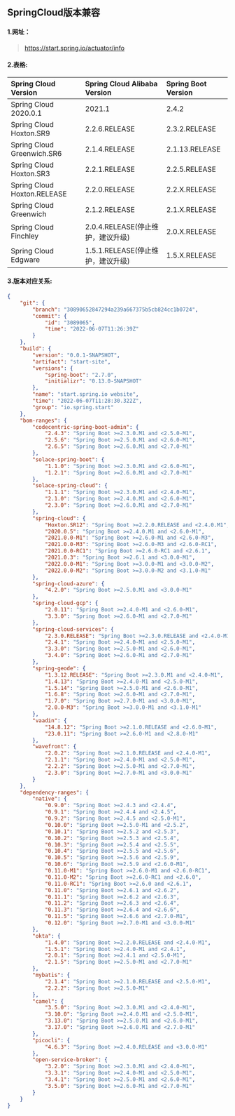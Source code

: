 ## SpringCloud版本兼容

#### 1.网址：

>https://start.spring.io/actuator/info

#### 2.表格:

| Spring Cloud Version        | Spring Cloud Alibaba Version      | Spring Boot Version |
| :-------------------------- | :-------------------------------- | :------------------ |
| Spring Cloud 2020.0.1       | 2021.1                            | 2.4.2               |
| Spring Cloud Hoxton.SR9     | 2.2.6.RELEASE                     | 2.3.2.RELEASE       |
| Spring Cloud Greenwich.SR6  | 2.1.4.RELEASE                     | 2.1.13.RELEASE      |
| Spring Cloud Hoxton.SR3     | 2.2.1.RELEASE                     | 2.2.5.RELEASE       |
| Spring Cloud Hoxton.RELEASE | 2.2.0.RELEASE                     | 2.2.X.RELEASE       |
| Spring Cloud Greenwich      | 2.1.2.RELEASE                     | 2.1.X.RELEASE       |
| Spring Cloud Finchley       | 2.0.4.RELEASE(停止维护，建议升级) | 2.0.X.RELEASE       |
| Spring Cloud Edgware        | 1.5.1.RELEASE(停止维护，建议升级) | 1.5.X.RELEASE       |

#### 3.版本对应关系:

```json
{
	"git": {
		"branch": "30890652847294a239a667375b5cb824cc1b0724",
		"commit": {
			"id": "3089065",
			"time": "2022-06-07T11:26:39Z"
		}
	},
	"build": {
		"version": "0.0.1-SNAPSHOT",
		"artifact": "start-site",
		"versions": {
			"spring-boot": "2.7.0",
			"initializr": "0.13.0-SNAPSHOT"
		},
		"name": "start.spring.io website",
		"time": "2022-06-07T11:28:30.322Z",
		"group": "io.spring.start"
	},
	"bom-ranges": {
		"codecentric-spring-boot-admin": {
			"2.4.3": "Spring Boot >=2.3.0.M1 and <2.5.0-M1",
			"2.5.6": "Spring Boot >=2.5.0.M1 and <2.6.0-M1",
			"2.6.5": "Spring Boot >=2.6.0.M1 and <2.7.0-M1"
		},
		"solace-spring-boot": {
			"1.1.0": "Spring Boot >=2.3.0.M1 and <2.6.0-M1",
			"1.2.1": "Spring Boot >=2.6.0.M1 and <2.7.0-M1"
		},
		"solace-spring-cloud": {
			"1.1.1": "Spring Boot >=2.3.0.M1 and <2.4.0-M1",
			"2.1.0": "Spring Boot >=2.4.0.M1 and <2.6.0-M1",
			"2.3.0": "Spring Boot >=2.6.0.M1 and <2.7.0-M1"
		},
		"spring-cloud": {
			"Hoxton.SR12": "Spring Boot >=2.2.0.RELEASE and <2.4.0.M1",
			"2020.0.5": "Spring Boot >=2.4.0.M1 and <2.6.0-M1",
			"2021.0.0-M1": "Spring Boot >=2.6.0-M1 and <2.6.0-M3",
			"2021.0.0-M3": "Spring Boot >=2.6.0-M3 and <2.6.0-RC1",
			"2021.0.0-RC1": "Spring Boot >=2.6.0-RC1 and <2.6.1",
			"2021.0.3": "Spring Boot >=2.6.1 and <3.0.0-M1",
			"2022.0.0-M1": "Spring Boot >=3.0.0-M1 and <3.0.0-M2",
			"2022.0.0-M2": "Spring Boot >=3.0.0-M2 and <3.1.0-M1"
		},
		"spring-cloud-azure": {
			"4.2.0": "Spring Boot >=2.5.0.M1 and <3.0.0-M1"
		},
		"spring-cloud-gcp": {
			"2.0.11": "Spring Boot >=2.4.0-M1 and <2.6.0-M1",
			"3.3.0": "Spring Boot >=2.6.0-M1 and <2.7.0-M1"
		},
		"spring-cloud-services": {
			"2.3.0.RELEASE": "Spring Boot >=2.3.0.RELEASE and <2.4.0-M1",
			"2.4.1": "Spring Boot >=2.4.0-M1 and <2.5.0-M1",
			"3.3.0": "Spring Boot >=2.5.0-M1 and <2.6.0-M1",
			"3.4.0": "Spring Boot >=2.6.0-M1 and <2.7.0-M1"
		},
		"spring-geode": {
			"1.3.12.RELEASE": "Spring Boot >=2.3.0.M1 and <2.4.0-M1",
			"1.4.13": "Spring Boot >=2.4.0-M1 and <2.5.0-M1",
			"1.5.14": "Spring Boot >=2.5.0-M1 and <2.6.0-M1",
			"1.6.8": "Spring Boot >=2.6.0-M1 and <2.7.0-M1",
			"1.7.0": "Spring Boot >=2.7.0-M1 and <3.0.0-M1",
			"2.0.0-M3": "Spring Boot >=3.0.0-M1 and <3.1.0-M1"
		},
		"vaadin": {
			"14.8.12": "Spring Boot >=2.1.0.RELEASE and <2.6.0-M1",
			"23.0.11": "Spring Boot >=2.6.0-M1 and <2.8.0-M1"
		},
		"wavefront": {
			"2.0.2": "Spring Boot >=2.1.0.RELEASE and <2.4.0-M1",
			"2.1.1": "Spring Boot >=2.4.0-M1 and <2.5.0-M1",
			"2.2.2": "Spring Boot >=2.5.0-M1 and <2.7.0-M1",
			"2.3.0": "Spring Boot >=2.7.0-M1 and <3.0.0-M1"
		}
	},
	"dependency-ranges": {
		"native": {
			"0.9.0": "Spring Boot >=2.4.3 and <2.4.4",
			"0.9.1": "Spring Boot >=2.4.4 and <2.4.5",
			"0.9.2": "Spring Boot >=2.4.5 and <2.5.0-M1",
			"0.10.0": "Spring Boot >=2.5.0-M1 and <2.5.2",
			"0.10.1": "Spring Boot >=2.5.2 and <2.5.3",
			"0.10.2": "Spring Boot >=2.5.3 and <2.5.4",
			"0.10.3": "Spring Boot >=2.5.4 and <2.5.5",
			"0.10.4": "Spring Boot >=2.5.5 and <2.5.6",
			"0.10.5": "Spring Boot >=2.5.6 and <2.5.9",
			"0.10.6": "Spring Boot >=2.5.9 and <2.6.0-M1",
			"0.11.0-M1": "Spring Boot >=2.6.0-M1 and <2.6.0-RC1",
			"0.11.0-M2": "Spring Boot >=2.6.0-RC1 and <2.6.0",
			"0.11.0-RC1": "Spring Boot >=2.6.0 and <2.6.1",
			"0.11.0": "Spring Boot >=2.6.1 and <2.6.2",
			"0.11.1": "Spring Boot >=2.6.2 and <2.6.3",
			"0.11.2": "Spring Boot >=2.6.3 and <2.6.4",
			"0.11.3": "Spring Boot >=2.6.4 and <2.6.6",
			"0.11.5": "Spring Boot >=2.6.6 and <2.7.0-M1",
			"0.12.0": "Spring Boot >=2.7.0-M1 and <3.0.0-M1"
		},
		"okta": {
			"1.4.0": "Spring Boot >=2.2.0.RELEASE and <2.4.0-M1",
			"1.5.1": "Spring Boot >=2.4.0-M1 and <2.4.1",
			"2.0.1": "Spring Boot >=2.4.1 and <2.5.0-M1",
			"2.1.5": "Spring Boot >=2.5.0-M1 and <2.7.0-M1"
		},
		"mybatis": {
			"2.1.4": "Spring Boot >=2.1.0.RELEASE and <2.5.0-M1",
			"2.2.2": "Spring Boot >=2.5.0-M1"
		},
		"camel": {
			"3.5.0": "Spring Boot >=2.3.0.M1 and <2.4.0-M1",
			"3.10.0": "Spring Boot >=2.4.0.M1 and <2.5.0-M1",
			"3.13.0": "Spring Boot >=2.5.0.M1 and <2.6.0-M1",
			"3.17.0": "Spring Boot >=2.6.0.M1 and <2.7.0-M1"
		},
		"picocli": {
			"4.6.3": "Spring Boot >=2.4.0.RELEASE and <3.0.0-M1"
		},
		"open-service-broker": {
			"3.2.0": "Spring Boot >=2.3.0.M1 and <2.4.0-M1",
			"3.3.1": "Spring Boot >=2.4.0-M1 and <2.5.0-M1",
			"3.4.1": "Spring Boot >=2.5.0-M1 and <2.6.0-M1",
			"3.5.0": "Spring Boot >=2.6.0-M1 and <2.7.0-M1"
		}
	}
}
```

